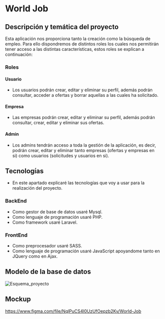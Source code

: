 # World Job

## Descripción y temática del proyecto

Esta aplicación nos proporciona tanto la creación como la búsqueda de empleo. Para ello dispondremos de distintos roles los cuales nos permitirán tener acceso a las distintas características, estos roles se explican a continuación:

### Roles

#### Usuario
- Los usuarios podrán crear, editar y eliminar su perfil, además podrán consultar, acceder a ofertas y borrar aquellas a las cuales ha solicitado.

#### Empresa
- Las empresas podrán crear, editar y eliminar su perfil, además podrán consultar, crear, editar y eliminar sus ofertas.

#### Admin
- Los admins tendrán acceso a toda la gestión de la aplicación, es decir, podrán crear, editar y eliminar tanto empresas (ofertas y empresas en si) como usuarios
(solicitudes y usuarios en si).

## Tecnologías
- En este apartado explicaré las tecnologías que voy a usar para la realización del proyecto.

### BackEnd
- Como gestor de base de datos usaré Mysql.
- Como lenguaje de programación usaré PHP.
- Como framework usaré Laravel.

### FrontEnd
- Como preprocesador usaré SASS.
- Como lenguaje de programación usaré JavaScript apoyandome tanto en JQuery como en Ajax.

## Modelo de la base de datos

![Esquema_proyecto](https://user-images.githubusercontent.com/72375245/161384783-2aba7ee1-bcf5-4260-aaab-eb7db29d0192.png)

## Mockup
https://www.figma.com/file/NqlPuCS4l0UzUfOepzb2Kv/World-Job

